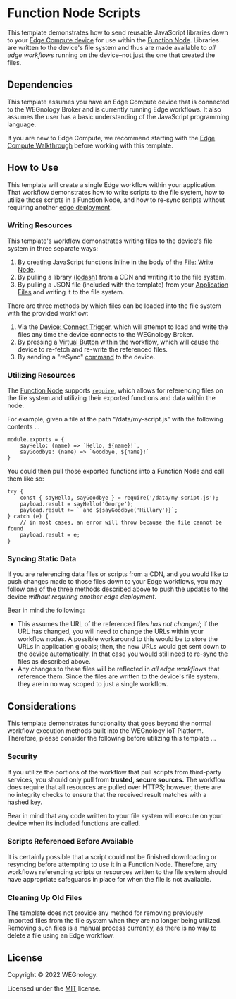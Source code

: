 # Function Node Scripts

This template demonstrates how to send reusable JavaScript libraries down to your [Edge Compute device](https://docs.app.wnology.io/devices/edge-compute/) for use within the [Function Node](https://docs.app.wnology.io/workflows/logic/function/). Libraries are written to the device's file system and thus are made available to *all edge workflows* running on the device–not just the one that created the files.

## Dependencies

This template assumes you have an Edge Compute device that is connected to the WEGnology Broker and is currently running Edge workflows. It also assumes the user has a basic understanding of the JavaScript programming language.

If you are new to Edge Compute, we recommend starting with the [Edge Compute Walkthrough](https://docs.app.wnology.io/edge-compute/gateway-edge-agent/walkthrough/) before working with this template.

## How to Use

This template will create a single Edge workflow within your application. That workflow demonstrates how to write scripts to the file system, how to utilize those scripts in a Function Node, and how to re-sync scripts without requiring another [edge deployment](https://docs.app.wnology.io/edge-compute/deployments/).

### Writing Resources

This template's workflow demonstrates writing files to the device's file system in three separate ways:

1. By creating JavaScript functions inline in the body of the [File: Write Node](https://docs.app.wnology.io/workflows/data/file-write/).
2. By pulling a library ([lodash](https://lodash.com/)) from a CDN and writing it to the file system.
3. By pulling a JSON file (included with the template) from your [Application Files](https://docs.app.wnology.io/applications/files/) and writing it to the file system.

There are three methods by which files can be loaded into the file system with the provided workflow:

1. Via the [Device: Connect Trigger](https://docs.app.wnology.io/workflows/triggers/on-connect/), which will attempt to load and write the files any time the device connects to the WEGnology Broker.
2. By pressing a [Virtual Button](https://docs.app.wnology.io/workflows/triggers/virtual-button/) within the workflow, which will cause the device to re-fetch and re-write the referenced files.
3. By sending a "reSync" [command](https://docs.app.wnology.io/devices/commands/) to the device.

### Utilizing Resources

The [Function Node](https://docs.app.wnology.io/workflows/logic/function/) supports [`require`](https://nodejs.org/en/knowledge/getting-started/what-is-require/), which allows for referencing files on the file system and utilizing their exported functions and data within the node.

For example, given a file at the path "/data/my-script.js" with the following contents ...

```
module.exports = {
    sayHello: (name) => `Hello, ${name}!`,
    sayGoodbye: (name) => `Goodbye, ${name}!`
}
```

You could then pull those exported functions into a Function Node and call them like so:

```
try {
    const { sayHello, sayGoodbye } = require('/data/my-script.js');
    payload.result = sayHello('George');
    payload.result += ` and ${sayGoodbye('Hillary')}`;
} catch (e) {
    // in most cases, an error will throw because the file cannot be found
    payload.result = e;
}
```

### Syncing Static Data

If you are referencing data files or scripts from a CDN, and you would like to push changes made to those files down to your Edge workflows, you may follow one of the three methods described above to push the updates to the device *without requiring another edge deployment*.

Bear in mind the following:

- This assumes the URL of the referenced files *has not changed*; if the URL has changed, you will need to change the URLs within your workflow nodes. A possible workaround to this would be to store the URLs in application globals; then, the new URLs would get sent down to the device automatically. In that case you would still need to re-sync the files as described above.
- Any changes to these files will be reflected in *all edge workflows* that reference them. Since the files are written to the device's file system, they are in no way scoped to just a single workflow.

## Considerations

This template demonstrates functionality that goes beyond the normal workflow execution methods built into the WEGnology IoT Platform. Therefore, please consider the following before utilizing this template ... 

### Security

If you utilize the portions of the workflow that pull scripts from third-party services, you should only pull from **trusted, secure sources.** The workflow does require that all resources are pulled over HTTPS; however, there are no integrity checks to ensure that the received result matches with a hashed key.

Bear in mind that any code written to your file system will execute on your device when its included functions are called.

### Scripts Referenced Before Available

It is certainly possible that a script could not be finished downloading or resyncing before attempting to use it in a Function Node. Therefore, any workflows referencing scripts or resources written to the file system should have appropriate safeguards in place for when the file is not available.

### Cleaning Up Old Files

The template does not provide any method for removing previously imported files from the file system when they are no longer being utilized. Removing such files is a manual process currently, as there is no way to delete a file using an Edge workflow. 

## License

Copyright &copy; 2022 WEGnology.

Licensed under the [MIT](https://github.com/WEGnology/wegnology-templates/blob/master/LICENSE.txt) license.